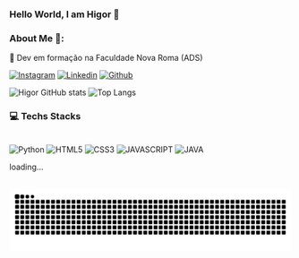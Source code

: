 ### Hello World, I am Higor 👋

### About Me 🚀:
<p>🧠 Dev em formação na Faculdade Nova Roma (ADS)<p>

[![Instagram](https://img.shields.io/badge/Instagram-E4405F?style=for-the-badge&logo=instagram&logoColor=white)](https://www.instagram.com/higor._06/)
[![Linkedin](https://img.shields.io/badge/LinkedIn-0077B5?style=for-the-badge&logo=linkedin&logoColor=white)](https://www.linkedin.com/in/higor-santana-817a102b7/)
[![Github](https://img.shields.io/badge/GitHub-100000?style=for-the-badge&logo=github&logoColor=white)](https://github.com/HigorHSdev)

![Higor GitHub stats](https://github-readme-stats.vercel.app/api?username=HigorHSdev&show_icons=true&theme=dracula)
![Top Langs](https://github-readme-stats.vercel.app/api/top-langs/?username=HigorHSdev&show_progress=true_icons=true&theme=dracula)

### 💻 Techs Stacks

<div style = "display: inline_block"></br>
  
<img align="center" alt="Python" src = "https://img.shields.io/badge/Python-3776AB?style=for-the-badge&logo=python&logoColor=white">
<img align="center" alt="HTML5" src = "https://img.shields.io/badge/HTML5-E34F26?style=for-the-badge&logo=html5&logoColor=white">
<img align="center" alt="CSS3" src = "https://img.shields.io/badge/CSS3-1572B6?style=for-the-badge&logo=css3&logoColor=white">
<img align="center" alt="JAVASCRIPT" src = "https://img.shields.io/badge/JavaScript-F7DF1E?style=for-the-badge&logo=javascript&logoColor=black">
<img align="center" alt="JAVA" src = "https://img.shields.io/badge/Java-ED8B00?style=for-the-badge&logo=openjdk&logoColor=white">

<p>loading...</p>

</div>
</br>
<picture>
  <source media="(prefers-color-scheme: dark)" srcset="https://raw.githubusercontent.com/HigorHSdev/HigorHSdev/output/github-contribution-grid-snake-dark.svg">
  <source media="(prefers-color-scheme: light)" srcset="https://raw.githubusercontent.com/HigorHSdev/HigorHSdev/output/github-contribution-grid-snake.svg">
  <img alt="github contribution grid snake animation" src="https://raw.githubusercontent.com/HigorHSdev/HigorHSdev/output/github-contribution-grid-snake.svg">
</picture>
